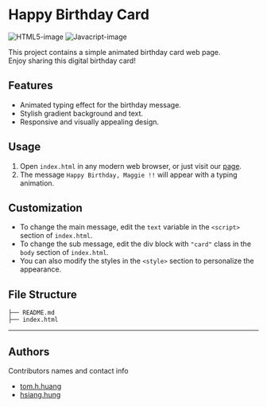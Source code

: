 # Happy Birthday Card

![HTML5-image] ![Javacript-image] 

This project contains a simple animated birthday card web page.<br>
Enjoy sharing this digital birthday card!

## Features

- Animated typing effect for the birthday message.
- Stylish gradient background and text.
- Responsive and visually appealing design.

## Usage

1. Open `index.html` in any modern web browser, or just visit our [page](https://chienhsiang-hung.github.io/happy-birthday-maggie/).
2. The message `Happy Birthday, Maggie !!` will appear with a typing animation.

## Customization

- To change the main message, edit the `text` variable in the `<script>` section of  `index.html`.
- To change the sub message, edit the div block with `"card"` class in the `body` section of  `index.html`.
- You can also modify the styles in the `<style>` section to personalize the appearance.

## File Structure

    ├── README.md
    ├── index.html

---

## Authors

Contributors names and contact info

- [tom.h.huang](tom.h.huang@fubon.com)
- [hsiang.hung](hsiang.hung@fubon.com)

<!-- Markdown link & img dfn's -->

[HTML5-image]: [https://img.shields.io/badge/python-3670A0?style=for-the-badge&logo=python&logoColor=ffdd54](https://img.shields.io/badge/HTML5-E34F26?style=flat&logo=html5&logoColor=white)
[Javacript-image]: [https://shields.io/badge/react-black?logo=react&style=for-the-badge](https://shields.io/badge/JavaScript-F7DF1E?logo=JavaScript&logoColor=000&style=flat-square)
